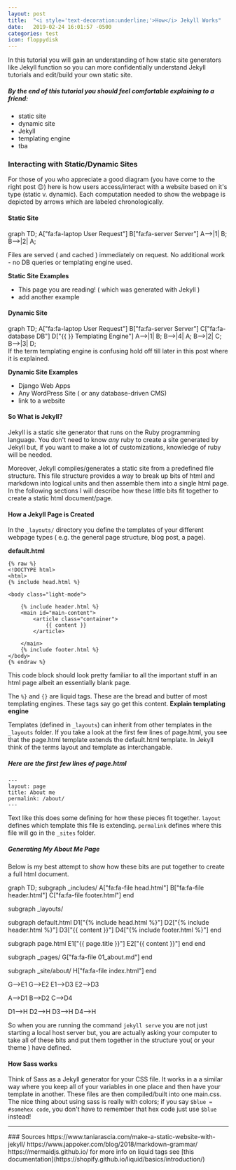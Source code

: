 ```yaml
---
layout: post
title:  "<i style='text-decoration:underline;'>How</i> Jekyll Works"
date:   2019-02-24 16:01:57 -0500
categories: test
icon: floppydisk
---
```



<!--## Table of Contents
* There will be a ToC (and this line will not appear)
{:toc}
-->

In this tutorial you will gain an understanding of how static site generators like Jekyll function so you can more confidentially understand Jekyll tutorials and edit/build your own static site.


##### By the end of this tutorial you should feel comfortable explaining to a friend:
- static site
- dynamic site
- Jekyll
- templating engine
- tba


### Interacting with Static/Dynamic Sites

For those of you who appreciate a good diagram (you have come to the right post 😉) here is  how users access/interact with a website based on it's type (static v. dynamic). Each computation needed to show the webpage is depicted by arrows which are labeled chronologically.

#### Static Site
<div class="mermaid">
graph TD;
    A["fa:fa-laptop User Request"]
    B["fa:fa-server Server"]
    A-->|1| B;
    B-->|2| A;
</div>

Files are served ( and cached ) immediately on request. No additional work - no DB queries or templating engine used.  

**Static Site Examples**
- This page you are reading! ( which was generated with Jekyll )
- add another example


#### Dynamic Site
<div class="mermaid">
graph TD;
    A["fa:fa-laptop User Request"]
    B["fa:fa-server Server"]
    C["fa:fa-database DB"]
    D["&#123&#123 &#125&#125 Templating Engine"]
    A-->|1| B;
    B-->|4| A;
    B-->|2| C;
    B-->|3| D;
</div>
If the term templating engine is confusing hold off till later in this post where it is explained.

**Dynamic Site Examples**
- Django Web Apps
- Any WordPress Site ( or any database-driven CMS)
- link to a website




#### So What is Jekyll?
Jekyll is a static site generator that runs on the Ruby programming language. You don't need to know *any* ruby to create a site generated by Jekyll but, if you want to make a lot of customizations, knowledge of ruby will be needed.

Moreover, Jekyll compiles/generates a static site from a predefined file structure. This file structure provides a way to
 break up bits of html and markdown into logical units and then assemble them into a single html page. In the following sections I will describe how these little bits fit together to create a static html document/page.



#### How a Jekyll Page is Created

In the `_layouts/` directory you define the templates of your different webpage types ( e.g. the general page structure, blog post, a page).



**default.html**
```
{% raw %}
<!DOCTYPE html>
<html>
{% include head.html %}

<body class="light-mode">

	{% include header.html %}
	<main id="main-content">
		<article class="container">
			{{ content }}
		</article>

	</main>
	{% include footer.html %}
</body>
{% endraw %}
```

This code block should look pretty familiar to all the important stuff in an html page
albeit an essentially blank page.

The  `%}` and `{}` are liquid tags. These are the bread and butter of most templating engines. These tags say go get this content.
**Explain templating engine**

Templates (defined in `_layouts`) can inherit from other templates in the `_layouts` folder. If you take a look at the first few lines of page.html, you see that the page.html template extends the default.html template. In Jekyll think of the terms layout and template as interchangable.


##### Here are the first few lines of page.html
```
---
layout: page
title: About me
permalink: /about/
---
```

Text like this does some defining for how these pieces fit together. `layout` defines which template this file is extending. `permalink` defines where this file will go in the `_sites` folder.


##### Generating My About Me Page
Below is my best attempt to show how these bits are put together to create a full html document.

<div class="mermaid">
graph TD;
subgraph  &#95;includes/
  A["fa:fa-file head.html"]
  B["fa:fa-file header.html"]
  C["fa:fa-file footer.html"]
end


subgraph  &#95;layouts/

  subgraph default.html
      D1["&#123;% include head.html %&#125;"]
      D2["&#123;% include header.html %&#125;"]
      D3["&#123;&#123; content &#125;&#125;"]
      D4["&#123;% include footer.html %&#125;"]
  end

  subgraph page.html
      E1["&#123;&#123; page.title &#125;&#125;"]
      E2["&#123;&#123; content &#125;&#125;"]
  end
end

subgraph  &#95;pages/
  G["fa:fa-file 01_about.md"]
end

subgraph  &#95;site/about/
  H["fa:fa-file index.html"]
end


G-->E1
G-->E2
E1-->D3
E2-->D3

A-->D1
B-->D2
C-->D4

D1-->H
D2-->H
D3-->H
D4-->H
</div>


So when you are running the command `jekyll serve` you are not just starting a local host server but, you are actually asking your computer to take all of these bits and put them together in the structure you( or your theme ) have defined.




#### How Sass works
Think of Sass as a Jekyll generator for your CSS file. It works in a a similar way where you keep all of your variables in one place and then have your template in another. These files are then compiled/built into one main.css. The nice thing about using sass is really with colors; if you say `$blue = #somehex code`, you don't have to remember that hex code just use `$blue` instead!



<hr>
### Sources
https://www.taniarascia.com/make-a-static-website-with-jekyll/
https://www.jappoker.com/blog/2018/markdown-grammar/
https://mermaidjs.github.io/  
for more info on liquid tags see [this documentation](https://shopify.github.io/liquid/basics/introduction/)
